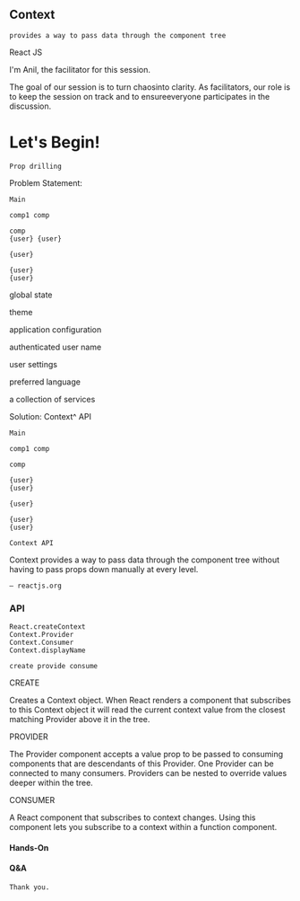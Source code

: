 ## Context

```
provides a way to pass data through the component tree 
```
React JS

I'm Anil, the facilitator for this
session.

The goal of our session is to turn chaosinto clarity. As facilitators, our role is to
keep the session on track and to ensureeveryone participates in the discussion.


# Let's Begin!


```
Prop drilling
```
Problem Statement:

```
Main
```
```
comp1 comp
```
```
comp
{user} {user}
```
```
{user}
```
```
{user}
{user}
```

global state

theme

application configuration

authenticated user name

user settings

preferred language

a collection of services



Solution: Context^ API

```
Main
```
```
comp1 comp
```
```
comp
```
```
{user}
{user}
```
```
{user}
```
```
{user}
{user}
```
```
Context API
```

Context provides a way
to pass data through the
component tree without
having to pass props
down manually at every
level.

```
— reactjs.org
```


### API

```
React.createContext
Context.Provider
Context.Consumer
Context.displayName
```
```
create provide consume
```

CREATE 

Creates a Context object. When React renders a component that subscribes to this Context object
it will read the current context value from the closest matching Provider above it in the tree.


PROVIDER

The Provider component accepts a value prop to be passed to consuming components that are
descendants of this Provider. One Provider can be connected to many consumers. Providers can be
nested to override values deeper within the tree.


CONSUMER

A React component that subscribes to context changes. Using this component lets you subscribe to
a context within a function component.


#### Hands-On


#### Q&A

```
Thank you.
```

